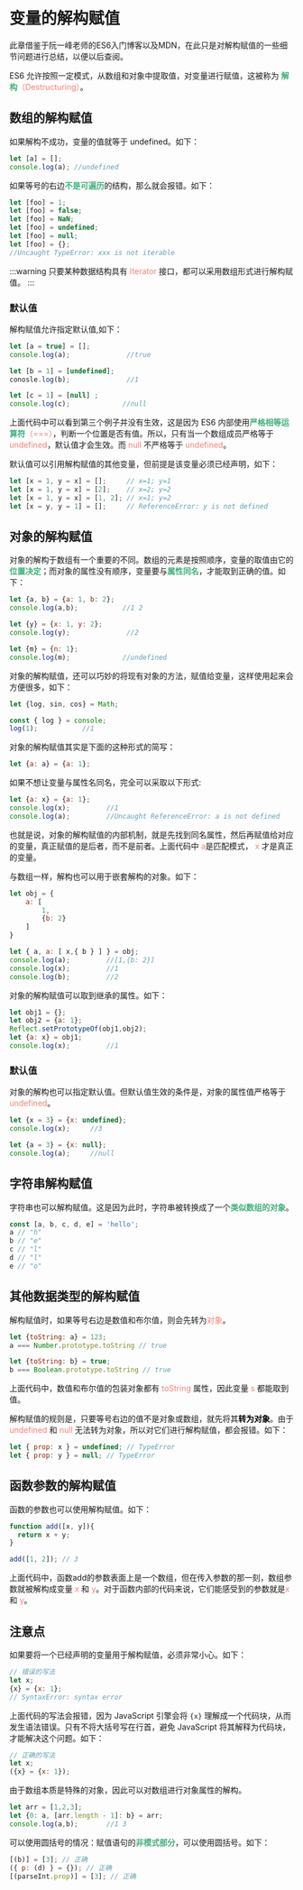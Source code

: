 # 变量的解构赋值
此章借鉴于阮一峰老师的ES6入门博客以及MDN，在此只是对解构赋值的一些细节问题进行总结，以便以后查阅。

ES6 允许按照一定模式，从数组和对象中提取值，对变量进行赋值，这被称为 <font color="#3EAF7C">**解构**</font><font color="#FA8072">（Destructuring）</font>。

## 数组的解构赋值
如果解构不成功，变量的值就等于 undefined。如下：
```js
let [a] = [];
console.log(a); //undefined
```
如果等号的右边<font color="#3EAF7C">**不是可遍历**</font>的结构，那么就会报错。如下：
```js
let [foo] = 1;
let [foo] = false;
let [foo] = NaN;
let [foo] = undefined;
let [foo] = null;
let [foo] = {};
//Uncaught TypeError: xxx is not iterable
```
:::warning
只要某种数据结构具有 <font color="#FA8072">Iterator</font> 接口，都可以采用数组形式进行解构赋值。
:::

### 默认值
解构赋值允许指定默认值,如下：
```js
let [a = true] = [];
console.log(a);              //true

let [b = 1] = [undefined];
conosle.log(b);              //1

let [c = 1] = [null] ;       
console.log(c);             //null
```
上面代码中可以看到第三个例子并没有生效，这是因为 ES6 内部使用<font color="#3EAF7C">**严格相等运算符**</font><font color="#FA8072">（===）</font>，判断一个位置是否有值。所以，只有当一个数组成员严格等于 <font color="#FA8072">undefined</font>，默认值才会生效。而 <font color="#FA8072">null</font> 不严格等于 <font color="#FA8072">undefined</font>。

默认值可以引用解构赋值的其他变量，但前提是该变量必须已经声明，如下：
```js
let [x = 1, y = x] = [];     // x=1; y=1
let [x = 1, y = x] = [2];    // x=2; y=2
let [x = 1, y = x] = [1, 2]; // x=1; y=2
let [x = y, y = 1] = [];     // ReferenceError: y is not defined
```
## 对象的解构赋值
对象的解构于数组有一个重要的不同。数组的元素是按照顺序，变量的取值由它的<font color="#3EAF7C">**位置决定**</font>；而对象的属性没有顺序，变量要与<font color="#3EAF7C">**属性同名**</font>，才能取到正确的值。如下：
```js
let {a, b} = {a: 1, b: 2};
console.log(a,b);           //1 2

let {y} = {x: 1, y: 2};
console.log(y);              //2   

let {m} = {n: 1};
console.log(m);             //undefined
```
对象的解构赋值，还可以巧妙的将现有对象的方法，赋值给变量，这样使用起来会方便很多，如下：
```js
let {log, sin, cos} = Math;

const { log } = console;
log(1);           //1
```
对象的解构赋值其实是下面的这种形式的简写：
```js
let {a: a} = {a: 1};
```

如果不想让变量与属性名同名，完全可以采取以下形式:
```js
let {a: x} = {a: 1};
console.log(x);         //1
console.log(a);         //Uncaught ReferenceError: a is not defined
```
也就是说，对象的解构赋值的内部机制，就是先找到同名属性，然后再赋值给对应的变量，真正赋值的是后者，而不是前者。上面代码中 <font color="#FA8072">a</font>是匹配模式， <font color="#FA8072">x</font> 才是真正的变量。

与数组一样，解构也可以用于嵌套解构的对象。如下：
```js
let obj = {
    a: [
        1,
        {b: 2}
    ]
}

let { a, a: [ x,{ b } ] } = obj;   
console.log(a);         //[1,{b: 2}]
console.log(x);         //1
console.log(b);         //2
```

对象的解构赋值可以取到继承的属性。如下：
```js
let obj1 = {};
let obj2 = {a: 1};
Reflect.setPrototypeOf(obj1,obj2);
let {a: x} = obj1;
console.log(x);         //1
```

### 默认值
对象的解构也可以指定默认值。但默认值生效的条件是，对象的属性值严格等于 <font color="#FA8072">undefined</font>。
```js
let {x = 3} = {x: undefined};
console.log(x);     //3

let {a = 3} = {x: null};
console.log(a);     //null
```

## 字符串解构赋值
字符串也可以解构赋值。这是因为此时，字符串被转换成了一个<font color="#3EAF7C">**类似数组的对象**</font>。
```js
const [a, b, c, d, e] = 'hello';
a // "h"
b // "e"
c // "l"
d // "l"
e // "o"
```

## 其他数据类型的解构赋值
解构赋值时，如果等号右边是数值和布尔值，则会先转为<font color="#FA8072">对象</font>。
```js
let {toString: a} = 123;
a === Number.prototype.toString // true

let {toString: b} = true;
b === Boolean.prototype.toString // true
```
上面代码中，数值和布尔值的包装对象都有 <font color="#FA8072">toString</font> 属性，因此变量 <font color="#FA8072">s</font> 都能取到值。

解构赋值的规则是，只要等号右边的值不是对象或数组，就先将其<font color="#000000">**转为对象**</font>。由于 <font color="#FA8072">undefined</font> 和 <font color="#FA8072">null</font> 无法转为对象，所以对它们进行解构赋值，都会报错。如下：
```js
let { prop: x } = undefined; // TypeError
let { prop: y } = null; // TypeError
```

## 函数参数的解构赋值
函数的参数也可以使用解构赋值。如下：
```js
function add([x, y]){
  return x + y;
}

add([1, 2]); // 3
```
上面代码中，函数add的参数表面上是一个数组，但在传入参数的那一刻，数组参数就被解构成变量 <font color="#FA8072">x</font> 和 <font color="#FA8072">y</font>。对于函数内部的代码来说，它们能感受到的参数就是<font color="#FA8072">x</font> 和 <font color="#FA8072">y</font>。

## 注意点
如果要将一个已经声明的变量用于解构赋值，必须非常小心。如下：
```js
// 错误的写法
let x;
{x} = {x: 1};
// SyntaxError: syntax error
```
上面代码的写法会报错，因为 JavaScript 引擎会将 `{x}` 理解成一个代码块，从而发生语法错误。只有不将大括号写在行首，避免 JavaScript 将其解释为代码块，才能解决这个问题。如下：
```js
// 正确的写法
let x;
({x} = {x: 1});
```
由于数组本质是特殊的对象，因此可以对数组进行对象属性的解构。
```js
let arr = [1,2,3];
let {0: a, [arr.length - 1]: b} = arr;
console.log(a,b);       //1 3
```

可以使用圆括号的情况：赋值语句的<font color="#3EAF7C">**非模式部分**</font>，可以使用圆括号。如下：
```js
[(b)] = [3]; // 正确
({ p: (d) } = {}); // 正确
[(parseInt.prop)] = [3]; // 正确
```
